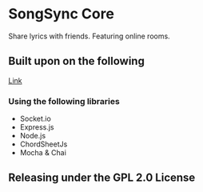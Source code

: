 # SongSync Core
Share lyrics with friends. Featuring online rooms.

## Built upon on the following
[Link](https://devdojo.com/dennis/use-socketio-to-build-a-game)

### Using the following libraries

* Socket.io
* Express.js
* Node.js
* ChordSheetJs
* Mocha & Chai

## Releasing under the GPL 2.0 License
